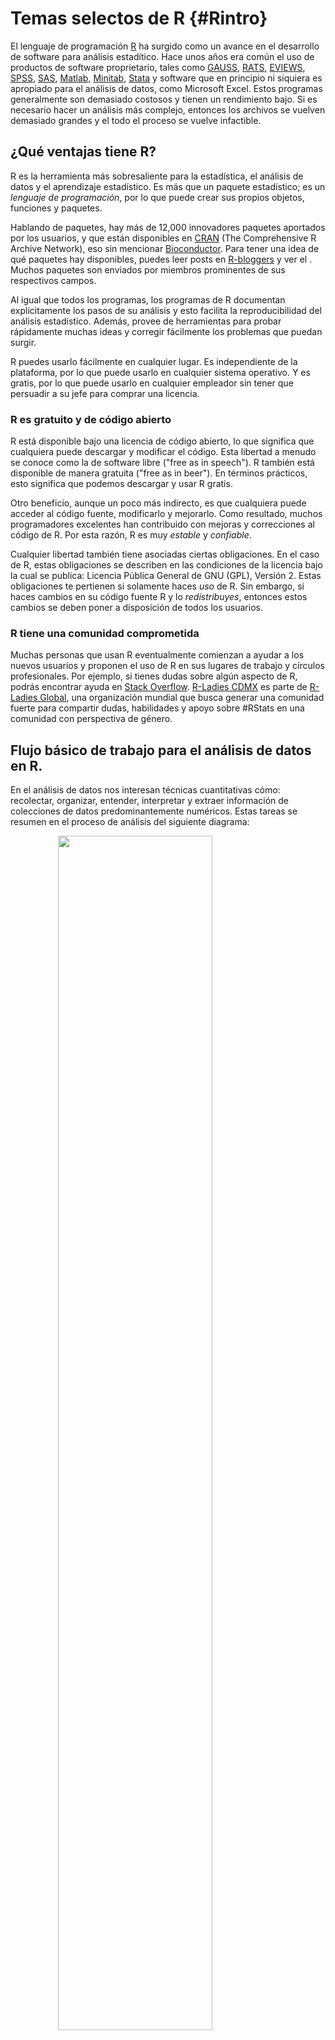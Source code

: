 
# Temas selectos de R {#Rintro}

<style>
  .espacio {
     margin-bottom: 1cm;
  }
</style>

<style>
  .espacio3 {
     margin-bottom: 3cm;
  }
</style>




El lenguaje de programación [R](https://cran.r-project.org) ha surgido como un avance en el desarrollo de software para análisis estadítico. Hace unos años era común el uso de productos de software proprietario, tales como [GAUSS](https://www.aptech.com/), [RATS](https://estima.com/ratsmain.shtml), [EVIEWS](http://www.eviews.com/home.html), [SPSS](https://www.ibm.com/products/spss-statistics), [SAS](https://www.sas.com/es_mx/home.html), [Matlab](https://www.mathworks.com/products/matlab.html), [Minitab](http://www.minitab.com/en-us/products/minitab/), [Stata](https://www.stata.com/) y software que en principio ni siquiera es apropiado para el análisis de datos, como Microsoft Excel. Estos programas generalmente son demasiado costosos y tienen un rendimiento bajo. Si es necesario hacer un análisis más complejo, entonces los archivos se vuelven demasiado grandes y el todo el proceso se vuelve infactible.

## ¿Qué ventajas tiene R?

R es la herramienta más sobresaliente para la estadística, el análisis de datos y el aprendizaje estadístico. Es más que un paquete estadístico; es un _lenguaje de programación_, por lo que puede crear sus propios objetos, funciones y paquetes. 

Hablando de paquetes, hay más de 12,000 innovadores paquetes aportados por los usuarios, y que están disponibles en [CRAN](https://cran.r-project.org/) (The Comprehensive R Archive Network), eso sin mencionar [Bioconductor](https://www.bioconductor.org/). Para tener una idea de qué paquetes hay disponibles, puedes leer posts en [R-bloggers](https://www.r-bloggers.com/) y ver el [](https://www.rstudio.com/products/shiny/shiny-user-showcase/). Muchos paquetes son enviados por miembros prominentes de sus respectivos campos.

Al igual que todos los programas, los programas de R documentan explícitamente los pasos de su análisis y esto facilita la reproducibilidad del análisis estadístico. Además, provee de herramientas para probar rápidamente muchas ideas y corregir fácilmente los problemas que puedan surgir. 
 
R puedes usarlo fácilmente en cualquier lugar. Es independiente de la plataforma, por lo que puede usarlo en cualquier sistema operativo. Y es gratis, por lo que puede usarlo en cualquier empleador sin tener que persuadir a su jefe para comprar una licencia.

### R es gratuito y de código abierto

R está disponible bajo una licencia de código abierto, lo que significa que cualquiera puede descargar y modificar el código. Esta libertad a menudo se conoce como la de software libre ("free as in speech"). R también está disponible de manera gratuita ("free as in beer"). En términos prácticos, esto significa que podemos descargar y usar R gratis.

Otro beneficio, aunque un poco más indirecto, es que cualquiera puede acceder al código fuente, modificarlo y mejorarlo. Como resultado, muchos programadores excelentes han contribuido con mejoras y correcciones al código de R. Por esta razón, R es muy _estable_ y _confiable_.

Cualquier libertad también tiene asociadas ciertas obligaciones. En el caso de R, estas obligaciones se describen en las condiciones de la licencia bajo la cual se publica: Licencia Pública General de GNU (GPL), Versión 2. Estas obligaciones te pertienen si solamente haces _uso_ de R. Sin embargo, si haces cambios en su código fuente R y lo _redistribuyes_, entonces estos cambios se deben poner a disposición de todos los usuarios.

### R tiene una comunidad comprometida

Muchas personas que usan R eventualmente comienzan a ayudar a los nuevos usuarios y proponen el uso de R en sus lugares de trabajo y círculos profesionales. Por ejemplo, si tienes dudas sobre algún aspecto de R, podrás encontrar ayuda en [Stack Overflow](http://www.stackoverflow.com/questions/tagged/r). [R-Ladies CDMX](https://www.meetup.com/rladiescdmx/) es parte de [R-Ladies Global](https://rladies.org/), una organización mundial que busca generar una comunidad fuerte para compartir dudas, habilidades y apoyo sobre #RStats en una comunidad con perspectiva de género.

## Flujo básico de trabajo para el análisis de datos en R.

En el análisis de datos nos interesan técnicas cuantitativas cómo: recolectar, organizar, entender, interpretar y extraer información de colecciones de datos predominantemente numéricos. Estas tareas se resumen en el proceso de análisis del siguiente diagrama:

<img src="figuras/data-science.png" width="70%" style="display: block; margin: auto;" />

<p class="espacio">
</p>

Primero debe __importar__ los datos en R. Esto generalmente significa llevar los datos almacenados en un archivo, una base de datos, o uan Web API, a un __data frame__ de R.

__Limpiar__ y __transformar__ los datos es necesario, para que la forma en que se almacenan los datos coincida con la semántica de los datos. En términos generales, cada columna debe ser una variable y cada rengón una observación.

La __visualización__ es una actividad fundamentalmente humana. Una buena visualización te puede mostrar cosas que no esperabas y puede ayudarte a plantear nuevas preguntas acerca de los datos. Una buena visualización también puede ayudar a determinar si se está haciendo una pregunta equivocada sobre los datos, o si es encesario recolectar más datos, o bien, obtener datos de fuentes distintas. Las visualizaciones pueden sorprenderte, pero requieren de un ser humano para interpretarlas.

Por otro lado, los __modelos__ son una herramienta para complementar las visualizaciones. Los modelos los utilizamos como un instrumento matemático y computacional para responder preguntas precisas acerca de los datos.

Por último, la __comunicación__ de los resultados es una parte absolutamente crítica para cualquier proyecto de análisis de datos. 

## Introducción a R como lenguaje de programación, y la plataforma interactiva de RStudio.

---

> Notas basadas en el material de [Teresa Ortiz](https://github.com/tereom) y [Sonia Mendizábal](https://github.com/songeo) 
> y en el libro “R for Data Science” escrito por Hadley Wickham y Garret Grolemund [@wickham2016r]. 

---

Hay cuatro cosas que necesitan para ejecutar el código en este taller: R, RStudio, una colección de paquetes de R, llamada __tidyverse__, y otros paquetes que vamos a ir instalando progresivamente. Los paquetes son la unidad fundamental del código reproducible en R. Incluyen funciones que se pueden utilizar en un ámbito general, su documentación que describe cómo usarlas y datos de ejemplo con código de ejemplo como ayuda para los usuarios.

### ¿Cómo entender R?

* Hay una sesión de R corriendo. La consola de R es la interfaz entre R y nosotros. 

* En la sesión hay objetos. Todo en R es un objeto: vectores, tablas, funciones, etc.

* Operamos aplicando funciones a los objetos y creando nuevos objetos.

### ¿Por qué R?

* R funciona en casi todas las plataformas (Mac, Windows, Linux e incluso en 
Playstation 3).

* R promueve la investigación reproducible.

* R está actualizado gracias a que tiene una activa comunidad.

* R se puede combinar con otras herramientas. R permite integrar otros lenguajes (C/C++, Java, Julia, Python) y puede interactuar con muchas fuentes de datos: bases de datos compatibles con ODBC y paquetes estadísticos.


#### Descargar R: versión 3.4.3

Sigue las instrucciones del instalador:

- OSX: <http://cran.stat.ucla.edu/bin/macosx/R-3.4.3.pkg>

- Windows: <http://cran.stat.ucla.edu/bin/windows/base/R-3.4.3-win.exe>


#### Descargar RStudio: versión 1.1.414

- OSX: <https://download1.rstudio.org/RStudio-1.1.414.dmg>

- Windows: <https://download1.rstudio.org/RStudio-1.1.414.exe>


RStudio es libre y gratis. Es un ambiente de desarrollo integrado para R: incluye una consola, un editor de texto y un conjunto de herramientas para administrar el espacio de 
trabajo cuando se  utiliza R.

<img src="figuras/rstudio-console-descr.png" width="70%" style="display: block; margin: auto;" />

<p class="espacio">
</p>

Algunos _shortcuts_ útiles en RStudio son:

**En el editor**  

* command/ctrl + enter: enviar código a la consola  
* ctrl + 2: mover el cursor a la consola

**En la consola**  

* flecha hacia arriba: recuperar comandos pasados  
* ctrl + flecha hacia arriba: búsqueda en los comandos  
* ctrl + 1: mover el cursor al editor  

**Más**

* alt + shift + k: muestra los _shortcuts_ disponibles.

<p class="espacio">
</p>

Para que el código sea __reproducible__ es importante que RStudio únicamente guarde lo relevante para hacer los cálculos, es decir, los scripts y _no los cálculos en sí_. Con tus scripts de R (y los datos), siempre podemos volver a crear las variables de ambiente. Sin embargo, es casi imposible recuperar un script únicamente a partir de tus variables de ambiente. Por lo tanto, se recomienda ampliamente configurar RStudio para que jamás guarde el ambiente en memoria.

<img src="figuras/rstudio-workspace.png" width="70%" style="display: block; margin: auto;" />

<p class="espacio">
</p>


#### Paquetes de R 

Una de las ventajas de R es la gran comunidad que aporta al desarrollo por medio de paquetes que dan funcionalidad adicional. Esta es la mejor manera de usar R para análisis de datos.

Existen dos formas de instalar paquetes:
  
* Desde RStudio:

<img src="figuras/install_packages.png" width="70%" style="display: block; margin: auto;" />

<p class="espacio">
</p>
  
* Desde la consola:
  

```r
install.packages('tidyverse')
```

Una vez instalados los paquetes, se cargan a la sesión de R mediante `library`. Por ejemplo, para cargar el paquete `readr` que instalamos anteriormente, hacemos:
  

```r
library('tidyverse')
print(read_csv)
#> function (file, col_names = TRUE, col_types = NULL, locale = default_locale(), 
#>     na = c("", "NA"), quoted_na = TRUE, quote = "\"", comment = "", 
#>     trim_ws = TRUE, skip = 0, n_max = Inf, guess_max = min(1000, 
#>         n_max), progress = show_progress()) 
#> {
#>     tokenizer <- tokenizer_csv(na = na, quoted_na = TRUE, quote = quote, 
#>         comment = comment, trim_ws = trim_ws)
#>     read_delimited(file, tokenizer, col_names = col_names, col_types = col_types, 
#>         locale = locale, skip = skip, comment = comment, n_max = n_max, 
#>         guess_max = guess_max, progress = progress)
#> }
#> <bytecode: 0x5bb2640>
#> <environment: namespace:readr>
```

Como el paquete `readr` está cargado en la sesión podemos llamar a la función `read_csv` que se usará más adelante.

**Importante**: Los paquetes se instalan una vez únicamente después de descargar una nueva versión de R. Las librerías se cargan en cada sesión de R nueva. 

<br>

<br>

#### Ayuda en R
  
Existen diferentes formas de pedir ayuda en R.

* `help.start()`: ayuda en general

* `help(fun)` o `?fun`: ayuda sobre la función *fun*

* `apropos("fun")`: lista de funciones que contiene la palabra *fun*

* `example(fun)`: muestra un ejemplo de la función *fun*
  

```r
help(read_csv)
?read_csv2
```

<br>

<br>

## Estructuras de datos

> Todo lo que existe en R es un objeto.

En R se puede trabajar con distintas estructuras de datos, algunas son de una sola dimensión y otras permiten más, como indica el siguiente diagrama:

<img src="figuras/data-estructure.png" width="70%" style="display: block; margin: auto;" />

<p class="espacio">
</p>

### Vectores

Los vectores son estructuras de datos de una dimensión. Un vector se define con la función `c()`, que _concatena_ diferentes elementos del mismo tipo, esto determina el tipo del vector.


**Nota:** En R, la asignación de un nombre al vector, o en general a cualquier objeto, se realiza con el símbolo `<-`. Se recomienda usar el shortcut  **alt -** genera `<-`.

<br>

Los vectores en R pueden ser de diferentes tipos o clases, a continuación se presentan algunos casos. En R, la clase de cada vector se extrae con la función `class()`.

*  __Vectores numéricos__:


```r
a <- c(1,2.5,3,4.5,5,6.9)
a
#> [1] 1.0 2.5 3.0 4.5 5.0 6.9
# clase del vector
class(a)
#> [1] "numeric"
```


* __Vectores lógicos__:


```r
bool <- c(T, F, TRUE, FALSE)
bool
#> [1]  TRUE FALSE  TRUE FALSE
# clase del vector
class(bool)
#> [1] "logical"
```

* __Vectores de caracteres__:


```r
fruits <- c("apple", "banana", "orange", "pineapple", "lemon", "kiwi")
fruits
#> [1] "apple"     "banana"    "orange"    "pineapple" "lemon"     "kiwi"
class(fruits)
#> [1] "character"
```

Para la manipulación de caracteres es recomendable el paquete **stringr** que permite realizar operaciones sobre este tipo de elementos. Más adelante se presenta un ejemplo.

<br>

La **selección de elementos** de un vector se realiza con **`[ ]`** para indicar la posición. A diferencia de otros lenguajes de programación las posiciones en R incian en 1.


```r
# elemento en la posición 1
fruits[1]
#> [1] "apple"
# elemento en la posición 1 y 5
fruits[c(1,5)]
#> [1] "apple" "lemon"
```

<br>

En R es posible extraer un valor del vector indexándolo con posiciones negativas:


```r
# omitir el elemento en la primera posición
fruits[-1]
#> [1] "banana"    "orange"    "pineapple" "lemon"     "kiwi"
```

<br>

Una característica particular de vectores en R, es que cada elemento puede ser nombrado. Para hacer esto se usa la función `names()`. Por ejemplo, al vector *fruits* agregemos el nombre en español de la fruta para como el nombre de cada elemento. 


```r
names(fruits) <- c('manzana', 'platano', 'naranja', 'piña', 'limón', 'kiwi')
fruits
#>     manzana     platano     naranja        piña       limón        kiwi 
#>     "apple"    "banana"    "orange" "pineapple"     "lemon"      "kiwi"
# cada elemento tiene un nombre asignado
fruits[5]
#>   limón 
#> "lemon"
```

<br>

Para eliminar los nombres asignados a cada elemento, se asigna `NULL` a los nombres del vector:


```
#> NULL
#> [1] "apple"     "banana"    "orange"    "pineapple" "lemon"     "kiwi"
```

<br>

<br>

Los tipos que pueden tener los vectores se muestran en la siguiente figura. 

<p class="espacio">
</p>

<img src="figuras/data-structures-overview.png" width="70%" style="display: block; margin: auto;" />

<p class="espacio">
</p>

Veamos que regresan los siguientes comandos:


```r
typeof(TRUE)
typeof(1L)
typeof(1.5)
typeof("a")
```


Cada vector tiene 3 propiedades:


```r
x <- 1:5
```

- Tipo


```r
typeof(x)
#> [1] "integer"
```

- Longitud


```r
length(x)
#> [1] 5
```

- Atributos


```r
attributes(x)
#> NULL
```


Existe la función `is.vector(x)` para determinar si un objeto es un vector:


```r
is.vector(1:3)
#> [1] TRUE
```

<br>

![](figuras/manicule2.jpg) 
<div class="centered">
<p class="espacio">
</p>
¿Qué regresa `ìs.vector(factor(1:3))`?

(a) TRUE

(b) FALSE

(c) NA

(d) Ninguna de las anteriores

<p class="espacio3">
</p>
</div>

<br>

<br>

**Ejemplo**

Del vector de seis frutas diferentes llamado *fruits*, localiza únicamente las frutas que tengan la letra **w**.


```r
# Cargamos la librería
library(stringr)
fruits <- c("apple", "banana", "orange", "pineapple", "lemon", "kiwi")
fruits
#> [1] "apple"     "banana"    "orange"    "pineapple" "lemon"     "kiwi"
```

Esto es posible con la función `str_detect()`, que regresa un vector booleano para cada elemento del vector donde encontró el patron **w**. 


```r
str_detect(fruits, pattern = 'w')
#> [1] FALSE FALSE FALSE FALSE FALSE  TRUE
```

Ahora, seleccionamos únicamente los elementos del vector que tienen la letra **w**:


```r
# Selecciona el elemento con valor TRUE: kiwi
fruits[str_detect(fruits, pattern = 'w')]
#> [1] "kiwi"
```

<br>

#### Operaciones de vectores

En R las **operaciones de vectores** son componente a componente. 

- Sumas, multiplicaciones y potencias:

```r
# Suma del vector longitud 6 y un vector longitud 1
a <- c(1, 2.5, 3, 4.5, 5, 6.9)
b <- 1
a + b 
#> [1] 2.0 3.5 4.0 5.5 6.0 7.9
```


```r
# Multiplicaciones componente a componente misma longitud
a <- c(1, 2.5, 3, 4.5, 5, 6.9)
a*a
#> [1]  1.00  6.25  9.00 20.25 25.00 47.61
```


```r
# Multiplicaciones y potencias
a <- c(1, 2.5, 3, 4.5, 5, 6.9)
c <- (a^2 + 5)*3
c
#> [1]  18.0  33.8  42.0  75.8  90.0 157.8
```

<br>


- Comparaciones: En este tipo de operación se obtiene un vector lógico dependiendo si la condición se cumple o no. 


```r
# Comparar el vector dado un valor específico
a > 3 
#> [1] FALSE FALSE FALSE  TRUE  TRUE  TRUE
a[a > 3] # únicamente elementos que cumple la condicion de ser mayores a 3
#> [1] 4.5 5.0 6.9
fruits != 'apple'
#> [1] FALSE  TRUE  TRUE  TRUE  TRUE  TRUE
fruits[fruits != 'apple'] # únicamente elementos que no son apple
#> [1] "banana"    "orange"    "pineapple" "lemon"     "kiwi"
```


```r
# Comparar el vector dado otro vector de la misma dimensión
x <- c(1, 2, 3, 4, 5, 6)
a == x
#> [1]  TRUE FALSE  TRUE FALSE  TRUE FALSE
a[a == x] # unicamente los elementos iguales y en la misma posición entre a y x
#> [1] 1 3 5
```

<br>

- Funciones predeterminadas: 

Algunas funciones predeterminadas del paquete básico de R son muy útiles para la manipulación de vectores y el análisis de datos. A continuación se enlistan algunasde las más comúnes:

* `length`: número de elementos en el vector

* `class`: clase del vector

* `summary`: resumen de información del vector

* `unique`: valores unicos del vector

* `table`: tabla de frecuencias para cada elemento del vector

* `sum`: suma de los elementos del vector

* `mean`: promedio de elementos del vector

* `sd`: desviación estándar de los elementos del vector

* `cumsum`: suma acumulada de elemento anterior del vector

<br>

<br>

![](figuras/manicule.jpg)  Aplica las funciones comúnes enlistadas antes en el vector  `x <- c(1, 2, 3, 4, 5, 6)` 

<br>

<br>

#### Otros tipos de vectores: 

Existen tipos de vectores con características importantes:

* __Secuencias__: los vectores de secuencias se pueden crear con la función `seq()` o con `:`, de la siguiente forma:


```r
# secuecia de 1 al 10 
1:10
#>  [1]  1  2  3  4  5  6  7  8  9 10
# secuecia de pares de 0 al 10 
seq(0, 10, by = 2)
#> [1]  0  2  4  6  8 10
```

<br>

* __Vectores de fechas__: se pueden hacer operaciones y algunas funciones definidas de fechas. El paquete _lubridate_ permite manejar fechas con mayor facilidad.


Se incia la secuencia el 08 de agosto de 2016 y se asigna la clase de fecha con la función `as.Date()`. Se generan en total 10 fechas `length.out = 10` y con una distancua semanal `by="1 week"`, es decir, se tiene la fecha de 10 semanas consecutivas:


```r
library(lubridate)
tenweeks <- seq( as.Date("2016-08-08"), length.out = 10,  by="1 week")
tenweeks
#>  [1] "2016-08-08" "2016-08-15" "2016-08-22" "2016-08-29" "2016-09-05"
#>  [6] "2016-09-12" "2016-09-19" "2016-09-26" "2016-10-03" "2016-10-10"
class(tenweeks)
#> [1] "Date"
```

Se pueden hacer algunas operaciones como se ejemplifica en el siguiente código.


```r
# Aumenta un día a cada fecha
tenweeks + 1
#>  [1] "2016-08-09" "2016-08-16" "2016-08-23" "2016-08-30" "2016-09-06"
#>  [6] "2016-09-13" "2016-09-20" "2016-09-27" "2016-10-04" "2016-10-11"
# Aumenta un día a cada fecha
tenweeks 
#>  [1] "2016-08-08" "2016-08-15" "2016-08-22" "2016-08-29" "2016-09-05"
#>  [6] "2016-09-12" "2016-09-19" "2016-09-26" "2016-10-03" "2016-10-10"
weekdays(tenweeks) # Día de la semana de cada fecha
#>  [1] "Monday" "Monday" "Monday" "Monday" "Monday" "Monday" "Monday"
#>  [8] "Monday" "Monday" "Monday"
```

<br>

* __Vectores de factores__: este tipo de vector es usado comúnmente para variables categóricas. En R existe la clase **factor** que se asigna con la función homónima `factor()` o `as.factor()`.

Un vector de factores tiene dos elementos importantes, *levels* o niveles y *labels* o etiquetas. Los niveles determinan las categorías únicas del vector y pueden ser etiquetadas, como se muestra en le siguiente código  para un vector de frutas. 

En este ejemplo se tienen valores de frutas repetidos, se asigna un orden de niveles específicos y etiquetas específicas para cada nivel.


```r
fruits <- c("banana", "apple", "banana", "orange", "pineapple", "lemon", "kiwi", "apple")
# Vector de caracteres a vector de factores
fruits.fac <- factor(fruits, 
                   levels = c("apple", "banana", "orange", "pineapple", "lemon", "kiwi"),
                   labels = c('manzana', 'platano', 'naranja', 'piña', 'limón', 'kiwi')
)
fruits.fac
#> [1] platano manzana platano naranja piña    limón   kiwi    manzana
#> Levels: manzana platano naranja piña limón kiwi
# Clase
class(fruits.fac)
#> [1] "factor"
# Niveles etiquetados
levels(fruits.fac)
#> [1] "manzana" "platano" "naranja" "piña"    "limón"   "kiwi"
# Niveles únicos
as.numeric(fruits.fac)
#> [1] 2 1 2 3 4 5 6 1
# Agregar un nuevo valor
fruits.fac[7] <- 'melon'
#> Warning in `[<-.factor`(`*tmp*`, 7, value = "melon"): invalid factor level,
#> NA generated
fruits.fac
#> [1] platano manzana platano naranja piña    limón   <NA>    manzana
#> Levels: manzana platano naranja piña limón kiwi
```

<br>

**Importante:** En R los vectores no pueden combinar diferentes tipos de elementos. El tipo de elementos es lo que define la clase del vector. Es por esto que en el ejemplo, al sustituir la posición 7 por *melon* se obtiene un `NA`, melón no está incluído en los niveles definidos del vector. 

Existen también los __factores ordenados__. Por ejemplo, consideremos los datos de flores de iris de Fisher:


```r
library(forcats)
iris %>% sample_n(10) %>% knitr::kable()
```

       Sepal.Length   Sepal.Width   Petal.Length   Petal.Width  Species    
----  -------------  ------------  -------------  ------------  -----------
13              4.8           3.0            1.4           0.1  setosa     
125             6.7           3.3            5.7           2.1  virginica  
89              5.6           3.0            4.1           1.3  versicolor 
24              5.1           3.3            1.7           0.5  setosa     
2               4.9           3.0            1.4           0.2  setosa     
68              5.8           2.7            4.1           1.0  versicolor 
72              6.1           2.8            4.0           1.3  versicolor 
42              4.5           2.3            1.3           0.3  setosa     
105             6.5           3.0            5.8           2.2  virginica  
109             6.7           2.5            5.8           1.8  virginica  

Este conjunto de datos multivariados fue presentado por el estadístico y biólogo británico Ronald Fisher en su artículo de 1936 "El uso de mediciones múltiples en problemas taxonómicos como un ejemplo de análisis discriminante lineal". Edgar Anderson recopiló los datos para cuantificar la variación morfológica de las flores de iris de tres especies relacionadas. Los datos fueron recolectadas en la Península de Gaspé. [@fisher1936use]

<p class="espacio">
</p>

<img src="figuras/iris_flowers.jpg" width="70%" style="display: block; margin: auto;" />

<p class="espacio">
</p>

El conjunto de datos consiste de 50 observaciones de _cada_ una de las tres especies de Iris (Iris setosa, Iris virginica e Iris versicolor). Se midieron cuatro características de cada muestra: la longitud y el ancho de los sépalos y pétalos, en centímetros. Con base en la combinación de estas cuatro características, Fisher desarrolló un modelo discriminante lineal para distinguir las especies entre sí.

Supongamos que queremos analizar la distribución del ancho del sépalo por especie de flor de iris:

<img src="02-temas_selectos_R_files/figure-html/unnamed-chunk-18-1.png" width="70%" style="display: block; margin: auto;" />

Esto ocurre porque los factores están ordenados alfabéticamente:


```r
levels(iris$Species)
#> [1] "setosa"     "versicolor" "virginica"
```


Sería mejor que las especies estuvieran _ordenadas_ por la mediana de la distribución para poder hacer mejores comparaciones. Notemos el uso de la función `fct_reorder` del paquete `forcats`.


```r
library(forcats)
iris$Species_ord <- fct_reorder(iris$Species, iris$Sepal.Width, fun = median)
levels(iris$Species_ord)
#> [1] "versicolor" "virginica"  "setosa"
```

<img src="02-temas_selectos_R_files/figure-html/unnamed-chunk-21-1.png" width="70%" style="display: block; margin: auto;" />


### Data Frames

Un __data.frame__ es un conjunto de vectores del mismo tamaño agrupado en una tabla. Son estructuras rectangulares donde cada columna tiene elementos de la misma clase, pero columnas distintas pueden tener diferentes clases.

Por ejemplo:


```r
tabla <- data.frame(
n = 1:6,
frutas = fruits[1:6], 
valor = c(1, 2.5, 3, 4.5, 5, 6.9)
)
tabla
#>   n    frutas valor
#> 1 1    banana   1.0
#> 2 2     apple   2.5
#> 3 3    banana   3.0
#> 4 4    orange   4.5
#> 5 5 pineapple   5.0
#> 6 6     lemon   6.9
```

Similar a las funciones de vectores, en _data.frames_ existen funciones predeterminadas que ayudan a su manipulación.

* `head` permite ver los primeros 6 elemento del data.frame:


```r
head(mtcars)
#>                    mpg cyl disp  hp drat   wt qsec vs am gear carb
#> Mazda RX4         21.0   6  160 110 3.90 2.62 16.5  0  1    4    4
#> Mazda RX4 Wag     21.0   6  160 110 3.90 2.88 17.0  0  1    4    4
#> Datsun 710        22.8   4  108  93 3.85 2.32 18.6  1  1    4    1
#> Hornet 4 Drive    21.4   6  258 110 3.08 3.21 19.4  1  0    3    1
#> Hornet Sportabout 18.7   8  360 175 3.15 3.44 17.0  0  0    3    2
#> Valiant           18.1   6  225 105 2.76 3.46 20.2  1  0    3    1
```

* `str` describe el tipo de variables en el data.frame:


```r
str(mtcars)
#> 'data.frame':	32 obs. of  11 variables:
#>  $ mpg : num  21 21 22.8 21.4 18.7 18.1 14.3 24.4 22.8 19.2 ...
#>  $ cyl : num  6 6 4 6 8 6 8 4 4 6 ...
#>  $ disp: num  160 160 108 258 360 ...
#>  $ hp  : num  110 110 93 110 175 105 245 62 95 123 ...
#>  $ drat: num  3.9 3.9 3.85 3.08 3.15 2.76 3.21 3.69 3.92 3.92 ...
#>  $ wt  : num  2.62 2.88 2.32 3.21 3.44 ...
#>  $ qsec: num  16.5 17 18.6 19.4 17 ...
#>  $ vs  : num  0 0 1 1 0 1 0 1 1 1 ...
#>  $ am  : num  1 1 1 0 0 0 0 0 0 0 ...
#>  $ gear: num  4 4 4 3 3 3 3 4 4 4 ...
#>  $ carb: num  4 4 1 1 2 1 4 2 2 4 ...
```

* `dim` muestra la dimensión (renglones, columnas) del data.frame:


```r
dim(mtcars)
#> [1] 32 11
```

* `colnames` y `names` muestran los nombres de las columnas del data.frame:


```r
names(mtcars)
#>  [1] "mpg"  "cyl"  "disp" "hp"   "drat" "wt"   "qsec" "vs"   "am"   "gear"
#> [11] "carb"
```

* `rownames` muestra el nombre de los renglones del data.frame:


```r
rownames(mtcars)
#>  [1] "Mazda RX4"           "Mazda RX4 Wag"       "Datsun 710"         
#>  [4] "Hornet 4 Drive"      "Hornet Sportabout"   "Valiant"            
#>  [7] "Duster 360"          "Merc 240D"           "Merc 230"           
#> [10] "Merc 280"            "Merc 280C"           "Merc 450SE"         
#> [13] "Merc 450SL"          "Merc 450SLC"         "Cadillac Fleetwood" 
#> [16] "Lincoln Continental" "Chrysler Imperial"   "Fiat 128"           
#> [19] "Honda Civic"         "Toyota Corolla"      "Toyota Corona"      
#> [22] "Dodge Challenger"    "AMC Javelin"         "Camaro Z28"         
#> [25] "Pontiac Firebird"    "Fiat X1-9"           "Porsche 914-2"      
#> [28] "Lotus Europa"        "Ford Pantera L"      "Ferrari Dino"       
#> [31] "Maserati Bora"       "Volvo 142E"
```


* La forma de indexar data.frames es similar a la de un vector __`[ ]`__, pero en este caso es posible indexar renglones y columnas:


```r
# por posiciones de renglones
mtcars[1:4, ]
#>                 mpg cyl disp  hp drat   wt qsec vs am gear carb
#> Mazda RX4      21.0   6  160 110 3.90 2.62 16.5  0  1    4    4
#> Mazda RX4 Wag  21.0   6  160 110 3.90 2.88 17.0  0  1    4    4
#> Datsun 710     22.8   4  108  93 3.85 2.32 18.6  1  1    4    1
#> Hornet 4 Drive 21.4   6  258 110 3.08 3.21 19.4  1  0    3    1
# por posiciones de columnas
mtcars[1:4, c(1, 4, 6)]
#>                 mpg  hp   wt
#> Mazda RX4      21.0 110 2.62
#> Mazda RX4 Wag  21.0 110 2.88
#> Datsun 710     22.8  93 2.32
#> Hornet 4 Drive 21.4 110 3.21
# por nombre de renglones específico
mtcars[c('Mazda RX4', 'Mazda RX4 Wag'), ]
#>               mpg cyl disp  hp drat   wt qsec vs am gear carb
#> Mazda RX4      21   6  160 110  3.9 2.62 16.5  0  1    4    4
#> Mazda RX4 Wag  21   6  160 110  3.9 2.88 17.0  0  1    4    4
mtcars[str_detect(rownames(mtcars), "Mazda" ), ]
#>               mpg cyl disp  hp drat   wt qsec vs am gear carb
#> Mazda RX4      21   6  160 110  3.9 2.62 16.5  0  1    4    4
#> Mazda RX4 Wag  21   6  160 110  3.9 2.88 17.0  0  1    4    4
```

* También se puede seleccionar o filtrar el data.frame dado una condición:


```r
mtcars[mtcars$cyl == 6, ] # Selecciona los carros con número de cilindros mayor a 6
#>                 mpg cyl disp  hp drat   wt qsec vs am gear carb
#> Mazda RX4      21.0   6  160 110 3.90 2.62 16.5  0  1    4    4
#> Mazda RX4 Wag  21.0   6  160 110 3.90 2.88 17.0  0  1    4    4
#> Hornet 4 Drive 21.4   6  258 110 3.08 3.21 19.4  1  0    3    1
#> Valiant        18.1   6  225 105 2.76 3.46 20.2  1  0    3    1
#> Merc 280       19.2   6  168 123 3.92 3.44 18.3  1  0    4    4
#> Merc 280C      17.8   6  168 123 3.92 3.44 18.9  1  0    4    4
#> Ferrari Dino   19.7   6  145 175 3.62 2.77 15.5  0  1    5    6
```


* `rbind` permite unir dos data.frames por renglones, si y solo si, tiene el mismo número de columnas:


```r
rbind(mtcars[str_detect(rownames(mtcars), "Mazda" ), ],
      mtcars[str_detect(rownames(mtcars), "Hornet"), ])
#>                    mpg cyl disp  hp drat   wt qsec vs am gear carb
#> Mazda RX4         21.0   6  160 110 3.90 2.62 16.5  0  1    4    4
#> Mazda RX4 Wag     21.0   6  160 110 3.90 2.88 17.0  0  1    4    4
#> Hornet 4 Drive    21.4   6  258 110 3.08 3.21 19.4  1  0    3    1
#> Hornet Sportabout 18.7   8  360 175 3.15 3.44 17.0  0  0    3    2
```

* `cbind` permite unir dos data.frames por columna, si y solo si, tiene el mismo número de renglones:


```r
tabla <- data.frame(
n = 1:6,
frutas = c("apple", "banana", "orange", "pineapple", "lemon", "apple"), 
valor = runif(6)
)
tabla
#>   n    frutas  valor
#> 1 1     apple 0.8746
#> 2 2    banana 0.1749
#> 3 3    orange 0.0342
#> 4 4 pineapple 0.3204
#> 5 5     lemon 0.4023
#> 6 6     apple 0.1957
tabla.color <-  data.frame(
peso = rnorm(6),
color =   c('rojo', 'amarillo', 'naranje', 'amarillo', 'amarillo', 'rojo')
)
tabla.color
#>     peso    color
#> 1 -0.244     rojo
#> 2 -0.283 amarillo
#> 3 -0.554  naranje
#> 4  0.629 amarillo
#> 5  2.065 amarillo
#> 6 -1.631     rojo
cbind(tabla, tabla.color)
#>   n    frutas  valor   peso    color
#> 1 1     apple 0.8746 -0.244     rojo
#> 2 2    banana 0.1749 -0.283 amarillo
#> 3 3    orange 0.0342 -0.554  naranje
#> 4 4 pineapple 0.3204  0.629 amarillo
#> 5 5     lemon 0.4023  2.065 amarillo
#> 6 6     apple 0.1957 -1.631     rojo
```


**Nota:** Una forma de seleccionar una columna es con el símbolo **$** (pesitos) y el nombre de la columna.

<br>

<br>

![](figuras/manicule.jpg)  `Ejercicio`: Del data.frame **mtcars** realiza lo siguiente:

1. Calcula el promedio de cilindros _cyl_ en los datos.

2. Calcula el número de autos con peso _wt_ mayor a 2.

3. Extrae la información de los coches _Merc_.

4. Calcula el promedio de millas por galón _mpg_ de los autos _Merc_.




<br>


### Listas

La lista es una estructura de datos de una dimensión que permite distintas clases de elementos en el objeto. La función `list()` permite crear objetos de esta clase. Por ejemplo:


```r
lista <- list( n = 100, x = 'hello', 
             frutas = fruits, tabla = tabla, 
             ejemlista = list(a = 15:20, b = 1:5)
)
lista
#> $n
#> [1] 100
#> 
#> $x
#> [1] "hello"
#> 
#> $frutas
#> [1] "banana"    "apple"     "banana"    "orange"    "pineapple" "lemon"    
#> [7] "kiwi"      "apple"    
#> 
#> $tabla
#>   n    frutas  valor
#> 1 1     apple 0.8746
#> 2 2    banana 0.1749
#> 3 3    orange 0.0342
#> 4 4 pineapple 0.3204
#> 5 5     lemon 0.4023
#> 6 6     apple 0.1957
#> 
#> $ejemlista
#> $ejemlista$a
#> [1] 15 16 17 18 19 20
#> 
#> $ejemlista$b
#> [1] 1 2 3 4 5
```

La lista anterior contiene numeros, caracteres, vectores, data.frames e incluso otra lista con distintas secuencias.

Se puede indexar una lista de varias formas: 

- Usando **`[ ]`**: extrae el objeto como una lista, incluyendo el nombre asignado:


```r
lista[1]
#> $n
#> [1] 100
```

- Usando **`[[ ]]`**: extrae únicamente el objeto respetando la clase de éste y sin incluir nombres:


```r
lista[[1]]
#> [1] 100
```

- Usando **$** mas el nombre: extrae únicamente el objeto:


```r
lista$ejemlista$a
#> [1] 15 16 17 18 19 20
```

<br>

## R Markdown

R Markdown es un sistema para crear documentos, en los cuales se combina tu código de R, los resultados y el texto que escribes como comentario en forma de prosa. 

Algunas ventajas y características de R Markdown son:

* cualquier R markdown __Rmd__ es totalmente reproducible

* admite docenas de formatos de salida, como archivos PDF, Word, presentaciones de diapositivas y más.

* es muy útil para los tomadores de decisiones, quienes quieren enfocarse en las conclusiones, no en el código detrás del análisis.

* permite colaborar con otras personas de estadística que estén interesadas en tus conclusiones y cómo llegaste a ellas

### ¿Qué es R Markdown?

R Markdown integra código de R, comandos de TeX y muchas herramientas externas. Cuando construyes el documento, R Markdown envía un archivo con formato .Rmd a otro paquete llamado **knitr**, [http://yihui.name/knitr/](http://yihui.name/knitr/), que ejecuta el código de todos los chunks y crea un nuevo archivo de **markdown** con formato _md_ que ya incluye el código y los resultados. Este archivo de markdown generado por knitr después es procesado por **pandoc**, [http://pandoc.org/](http://pandoc.org/), que es el que crea el archivo final. La ventaja de este flujo de trabajo de dos pasos es que te permite crear una amplia gama de formatos de salida.

<img src="figuras/RMarkdownFlow.png" width="70%" style="display: block; margin: auto;" />

<p class="espacio">
</p>

### Estructura básica de R Markdown

Éste es un R Markdown, un archivo de texto sin formato que tiene la extensión `.Rmd`:


```r
cat(htmltools::includeText("rmarkdown/ejemplo.Rmd"))
#> ---
#> title: "Ejemplo de R Markdown"
#> date: 2018-01-22
#> output: html_document
#> ---
#> 
#> Veamos unos datos de diamantes para analizar la distribución
#> del quilataje de aquellos diamantes que tiene quilataje 
#> menor a 2.5: 
#> 
#> ```{r setup, include = FALSE}
#> library(ggplot2)
#> library(dplyr)
#> 
#> smaller <- diamonds %>% 
#>   filter(carat <= 2.5)
#> ```
#> 
#> En el __chunk__ de arriba se hizo el filtro adecuado, ahora
#> veamos una muestra de tamaño 10 de los datos:
#> 
#> ```{r, echo = FALSE}
#> smaller %>%
#>   sample_n(10) %>%
#>   knitr::kable()
#> ```
#> 
#> Los datos corresponde a `r nrow(diamonds)` diamantes. Solamente
#> `r nrow(diamonds) - nrow(smaller)` son de más de 2.5 quilates.
#> La distribución de los diamantes de menor quilataje se muestra abajo:
#> 
#> ```{r, echo = FALSE}
#> smaller %>% 
#>   ggplot(aes(carat)) + 
#>   geom_freqpoly(binwidth = 0.01)
#> ```
```

Contiene tres tipos importantes de contenido:

1 Un encabezado en formato __YAML__ rodeado por `---`s..

2. __Chunks__ de código de R rodeados por  ```` ``` ````.

3. Texto mezclado con formato de texto simple como `# heading` y `_italics_`.

Cuando abres un `.Rmd`, RStudio muestra una interfaz de tipo _notebook_ en la cual tanto el código como la salida están intercalados. Puedes ejecutars cada _chunk_ de código presionando el botón de "Run" (en la parte superior derecha de la ventana de script), o bien, Cmd/Ctrl + Shift + Enter. RStudio ejecuta el código y muestra los resultados junto con el código.

Para generar un informe completo que contenga todo el texto, el código y los resultados, presiona el botón "Knit", o bien, Cmd/Ctrl + Shift + K. Esto generará un reporte en una nueva ventana y creará un archivo HTML independiente que podrás compartir con los demás.

<img src="rmarkdown/ejemplo.png" width="70%" style="display: block; margin: auto;" />

Para comenzar con tu propio archivo `.Rmd`, selecciona _File > New File > R Markdown..._ en la barra superior. RStudio te mostrará un asistente que puedes usar para crear un archivo de R Markdown con ejemplos básicos.

Como R Markdown integara varias herramientas, entonces no es posible que la ayuda esté autocontenida en RStudio. Esto significa que gran parte de la ayuda no la podrás encontrar a través de `?`. Hay mucha documentación en línea y un recurso es particularmente útil son los _cheatsheets_ de RStudio, que están disponibles en [http://rstudio.com/cheatsheets.](http://rstudio.com/cheatsheets)


## Proyectos de RStudio

Los proyectos de RStudio son útiles para mantener juntos todos los archivos asociados a un análisis (o proyecto) específico: datos de entrada, scripts de R, resultados, gráficas, datos de salida. Ésta es una práctica limpia y ordenada de trabajar y RStudio tiene soporte integrado para esto a través de los _proyectos_.


Hagamos un proyecto. Para esto debes presionar _File > New Project_, luego:

<img src="figuras/rstudio-project-1.png" width="50%" style="display: block; margin: auto;" />

<img src="figuras/rstudio-project-2.png" width="50%" style="display: block; margin: auto;" />

<img src="figuras/rstudio-project-3.png" width="50%" style="display: block; margin: auto;" />

<br>

Puedes cerrar el proyecto y después hacer doble click en el archivo `.Rproj` para volver a abrir el proyecto. Observa que regresas a donde estabas, en el mismo directorio de trabajo, con el mismo historial de comandos, y todos los archivos en los que estaba trabajando siguen abiertos.

En resumen, los proyectos de RStudio te brindan un flujo de trabajo sólido que te servirá en el futuro:

- Creas un proyecto de RStudio para cada proyecto de análisis de datos.

- Mantienes los archivos de datos ahí mismo para después cargarlos en un script.

- Mantienes tus scripts organizados en el mismo directorio, y los puedes encontrar fácilmente para editarlos y ejecutarlos.

- Puedes guardar ahí mismo las salidas del código, como gráficas y datos limpios.

- Solamente utilizas rutas relativas, no absolutas.

Todo lo que necesitas está en un solo lugar y separado de los demás proyectos en los que estés trabajando.

## Otros aspectos importantes de R

### Valores faltantes

En R los datos faltantes se expresan como `NA`. La función `is.na()` regresa un vector lógico sobre los valores que son o no `NA`.


```r
is.na(c(4, 2, NA))
#> [1] FALSE FALSE  TRUE
```

\BeginKnitrBlock{comentario}<div class="comentario">El default de R es propagar los valores faltantes, esto es, si se desconoce el valor de una de las componentes de un vector, también se desconoce la suma del mismo, en general, cualquier operación.</div>\EndKnitrBlock{comentario}


```r
sum(c(4, 2, NA))
#> [1] NA
```


```r
mean(c(4, 2, NA))
#> [1] NA
```


```r
3 > NA
#> [1] NA
```


```r
(NA == NA)
#> [1] NA
```

Sin embargo, muchas funciones tienen un argumento `na.rm` para removerlos. 

```r
sum(c(4, 2, NA), na.rm = T)
#> [1] 6
mean(c(4, 2, NA), na.rm = T)
#> [1] 3
```

<br>

---

### Funciones

> Todo lo que sucede en R es una función.

R es un _lenguaje de programación funcional_. Es decir, proporciona muchas herramientas para la creación y manipulación de funciones.

En R las funciones, al igual que los vectores, se pueden asignar a variables, guardarlas en listas, usarlas como argumentos en otras funciones, crearlas dentro de otras funciones, e incluso regresar como resultado de una función más funciones.

#### Una caja negra {-}

\BeginKnitrBlock{information}<div class="information">Una función puede verse como una caja negra que realiza un proceso o serie de instrucciones condicionadas a un valor de entrada, y cuyo resultado es un valor de salida. </div>\EndKnitrBlock{information}


En R existen algunas funciones pre cargadas que ya hemos usado, por ejemplo, .la función `mean()`.


```r
input <- c(1:5)
output <- mean( input )
output
#> [1] 3
```


Sin embargo, también es posible escribir nuestras propias funciones. 

<br>

#### Escibir una función {-}

En R es posible escribir funciones y es muy recomendable para dar soluciones a problemas simples. 

Existen ocasiones en las que al programar copias y pegas cierto código varias veces para una meta en especial. En ese momento, es necesario pasar el código a una función. 


\BeginKnitrBlock{nota}<div class="nota">Una función soluciona un problema en particular. </div>\EndKnitrBlock{nota}

La función `function()` nos permite crear funciones con la siguiente estructura:


```r
my_fun <- function( arg1 ){
  
  body
  
  return()
}
```


\BeginKnitrBlock{warning}<div class="warning">En general, esta estructura se respeta en las funciones predeterminadas de R.</div>\EndKnitrBlock{warning}

Creamos una función que sume uno a cualquier número. 


```r
suma_uno_fun <- function( x ){
   y = x + 1
   return(y)
}
```

Aplicamos la función:


```r
suma_uno_fun(5)
#> [1] 6
```

Podemos ver que en nuestra sesión ya existe la función con la función `ls()`. 

```r
ls()
#>  [1] "a"            "b"            "bool"         "c"           
#>  [5] "fruits"       "fruits.fac"   "input"        "iris"        
#>  [9] "lista"        "output"       "suma_uno_fun" "tabla"       
#> [13] "tabla.color"  "tenweeks"     "x"
```

Esta función en lista los objetos existente en la sesión actual.

<br>

#### Argumentos de funciones {-}

En R los argumentos de las funciones pueden llamarse por **posición** o **nombre**. Consideremos la siguiente función en la que se eleva un numero a un exponente determinado.


```r
potencia_fun <- function(base, exponente){
  base^exponente
}
```

Los argumentos pueden indicarse por posición:

```r
potencia_fun(2, 3)
#> [1] 8
```

O bien por nombre:

```r
potencia_fun(exponente = 2, base = 3)
#> [1] 9
```

<br> 

#### Argumentos predeterminados {-}

En una función es posible asignar valores predeterminados a los argumentos.

Por ejemplo, modificamos la función para asignar un valor predeterminado del exponente.

```r
potencia_default_fun <- function(base, exponente = 2){
  base^exponente
}
```

Al llamar la función, no es necesario definir un valor para el exponente y en automático tomará el valor `exponente = 2`.


```r
potencia_default_fun(2)
#> [1] 4
```

<br>

#### Argumentos nulos {-}

Una función puede no tener argumentos y simplemente correr un proceso. 

En este caso, usaremos la función `sample()` que elige una muestra aleatoria de tamaño 1 de un vector de 1 a 6 imitando un dado dentro la la función `lanza_dado()`.

```r
lanza_dado <- function() {
  numero <- sample(1:6, size = 1)
  numero
}
```

Ahora tiraremos dos veces los dados.

**Primer lanzamiento:**


```r
lanza_dado()
#> [1] 5
```

**Segundo lanzamiento:**


```r
lanza_dado()
#> [1] 5
```

---

<br>

#### Alcance de la función {-}

Es importante mencionar que las variables que son definidas dentro de la función no son accesibles fuera de la función. Es decir, las funciones en R tienen un **ambiente local**.

Por ejemplo, al correr la siguiente función e intentar imprimir el objeto `x` regresa un error.


```r
xs_fun <- function(a){
  x <- 2
  a*x
}
xs_fun(2)
#> [1] 4
# print(x)
```

La función crea un ambiente nuevo dentro de la misma, en caso de no encontrar el valor de la variable en el ambiente local, **sube un nivel**. 

Este nuevo nivel puede ser el ambiente global. Por ejemplo:


```r
y <- 10
ys_fun <- function(a){
  a*y
}
ys_fun(2)
#> [1] 20
```

Si la función está contenida en otra función, primero buscará en el ambiente local, después en el ambiente local de la función superior y luego en el ambiente global.

Por ejemplo:


```r
y <- 10
mas_uno_fun <- function(a){
  c <- 1
  y <- 1
  ys_add_fun <- function(a){
    a*y + c
  }
  ys_add_fun(a)
}
```

Si llamamos la función con un valor `a = 2` al igual que en el ejemplo anterior, ¿por qué da el siguiente resultado y no 21 o 20?


```r
mas_uno_fun(a = 2)
#> [1] 3
```

<br>

---

#### Funciones para funciones {-}

O bien funciones para entender las partes de la función. 

- `body()`

```r
body(suma_uno_fun)
#> {
#>     y = x + 1
#>     return(y)
#> }
```

- `args()`

```r
args(mean.default)
#> function (x, trim = 0, na.rm = FALSE, ...) 
#> NULL
```

- `if()`
Una función que se usa al programar funciones es `if()` que permite agregar una condición. 


```r
divide_fun <- function(num, den){
  if(den == 0){
    return("Denominador es cero")
  }else{
    return(num/den)
  }
}
```

Al ejecutar la función y tener cero en el denominador imprime el string.


```r
divide_fun(10, 0)
#> [1] "Denominador es cero"
```

Al no tener cero en el denominador la operación se ejecuta.


```r
divide_fun(10, 2)
#> [1] 5
```

<br>

---

<br>

Todas las operaciones en R son producto de la llamada a una función, esto incluye operaciones como +, operadores que controlan flujo como for, if y while, e incluso operadores para obtener subconjuntos como `[ ]` y `$`.


```r
x <- 3
y <- 4
`+`(x, y)
#> [1] 7
```


```r
for (i in 1:2) print(i)
#> [1] 1
#> [1] 2
```


```r
`for`(i, 1:2, print(i))
#> [1] 1
#> [1] 2
```

<br>

Cuando llamamos a una función podemos especificar los argumentos con base en la posición, el nombre completo o el nombre parcial:


```r
f <- function(abcdef, bcde1, bcde2) {
  list(a = abcdef, b1 = bcde1, b2 = bcde2)
}
str(f(1, 2, 3))
#> List of 3
#>  $ a : num 1
#>  $ b1: num 2
#>  $ b2: num 3
```


```r
str(f(2, 3, abcdef = 1))
#> List of 3
#>  $ a : num 1
#>  $ b1: num 2
#>  $ b2: num 3
```

<br>

Podemos abreviar el nombre de los argumentos:


```r
str(f(2, 3, a = 1))
#> List of 3
#>  $ a : num 1
#>  $ b1: num 2
#>  $ b2: num 3
```

Siempre y cuando la abreviación no sea ambigua:


```r
#f(1, 3, b = 1)
```

Los argumentos de las funciones en R se evaluan conforme se necesitan:


```r
f <- function(a, b){
  a ^ 2
}
f(2)
#> [1] 4
```

La función anterior nunca utiliza el argumento b, de tal manera que f(2) no produce ningún error.

<br>

### Funcionales

La familia de funciones **apply** pertenece a la librería `base` en R y facilitan la manipulación de datos de forma repetitiva.

Las funciones de esta familia son: `apply()`, `lapply()`, `sapply()`, `vapply()`, `mapply()`, `rapply()`, y `tapply()`.

\BeginKnitrBlock{comentario}<div class="comentario">La estructura de los datos de entrada y el formato del resultado o salida determinarán cual función usar. </div>\EndKnitrBlock{comentario}

En este taller solo se verán las primeras tres funciones. 

---

#### apply() {-}

Esta es la función que manipula arreglos homogéneos, en particular, se revisa el caso de matrices que son arreglos de dos dimensiones.

La función tiene los siguientes argumentos: `apply(X, MARGIN, FUN, ...)`

- `X` representa el arreglo de dos dimensiones.

- `MARGIN` representa la dimensión sobre la que se va a resumir la información. Donde **1 = renglon o primera dimensión** y **2 = columna o segunda dimensión**.

- `FUN` representa la función que resume la información.

Tomemos la siguiente matriz de simulaciones:


```r
set.seed(1)
mat_norm <- matrix(rnorm(24, mean = 0, sd = 1), nrow = 4, ncol = 6)
mat_norm
#>        [,1]   [,2]   [,3]    [,4]    [,5]    [,6]
#> [1,] -0.626  0.330  0.576 -0.6212 -0.0162  0.9190
#> [2,]  0.184 -0.820 -0.305 -2.2147  0.9438  0.7821
#> [3,] -0.836  0.487  1.512  1.1249  0.8212  0.0746
#> [4,]  1.595  0.738  0.390 -0.0449  0.5939 -1.9894
```

<br>

**Deseamos obtener la suma de cada columna de la matriz.**

<br>

El primer método, quizá el mas intuitivo en este momento, es obtener cada elemento o columna, aplicar la función a cada elemento y concatenar:


```r
prom_col_m1 <- c(sum(mat_norm[, 1]), 
                 sum(mat_norm[, 2]), 
                 sum(mat_norm[, 3]), 
                 sum(mat_norm[, 4]),
                 sum(mat_norm[, 5]),
                 sum(mat_norm[, 6]))
prom_col_m1
#> [1]  0.317  0.735  2.172 -1.756  2.343 -0.214
```

Segundo método:


```r
prom_col_m2 <- vector( length = ncol(mat_norm))
for(j in 1:ncol(mat_norm)){
  prom_col_m2[j] <- sum(mat_norm[, j])
}
prom_col_m2
#> [1]  0.317  0.735  2.172 -1.756  2.343 -0.214
```

Tercer método:

<img src="figuras/applycol.png" width="70%" style="display: block; margin: auto;" />



```r
prom_col_m3 <- apply(X = mat_norm, MARGIN = 2, FUN = sum)
prom_col_m3
#> [1]  0.317  0.735  2.172 -1.756  2.343 -0.214
```

Cuarto método:


```r
prom_col_m4 <- colSums(mat_norm)
prom_col_m4
#> [1]  0.317  0.735  2.172 -1.756  2.343 -0.214
```

<br>

Ahora, para obtener la suma por renglón usando el tercer método de la función `apply()`, únicamente es necesario cambiar la dimensión sobre la que voy a resumir con el argumento `MARGIN = 1`.


```r
prom_row_m3 <- apply(mat_norm, 1, sum)
prom_row_m3
#> [1]  0.56 -1.43  3.18  1.28
```

Esto es equivalente al primer método que usamos:


```r
prom_row_m1 <- c(sum(mat_norm[1, ]), 
                 sum(mat_norm[2, ]), 
                 sum(mat_norm[3, ]), 
                 sum(mat_norm[4, ]))
prom_row_m1
#> [1]  0.56 -1.43  3.18  1.28
```


La ventaja de usar la función `apply()` es que se puede usar cualquier función. Por ejemplo, obtener la desviación estándar.


```r
apply(mat_norm, 1, sd)
#> [1] 0.634 1.172 0.834 1.207
```


O bien, una crear una función propia (definida por el usuario) con la función `function()`:


```r
cv_vec_m3 <- apply(mat_norm, 1, function(reng){
  cv <- mean(reng)/sd(reng)
  return(cv)
})
cv_vec_m3
#> [1]  0.147 -0.204  0.636  0.177
```

\BeginKnitrBlock{nota}<div class="nota">**Funciones Anónimas:**

A este tipo de funciones se les llama
**funciones anónimas** porque no se nombran ni guardan en
el ambiente de R
y únicamente funcionan dentro del
comando que las llama.</div>\EndKnitrBlock{nota}

---

#### lapply() {-}

La función `lapply()` aplica una función sobre una lista o un vector y regresa el resultado en otra lista.

Vector de ciudades:

```r
ciudades_vec <- c("Aguascalientes", "Monterrey", "Guadalajara", "México")
ciudades_vec
#> [1] "Aguascalientes" "Monterrey"      "Guadalajara"    "México"
```



```r
res_nchar_l <- lapply(ciudades_vec, nchar)
res_nchar_l
#> [[1]]
#> [1] 14
#> 
#> [[2]]
#> [1] 9
#> 
#> [[3]]
#> [1] 11
#> 
#> [[4]]
#> [1] 6
```


\BeginKnitrBlock{comentario}<div class="comentario">Esta función permite implementar funciones que regresen objetos de diferentes tipos, porque la listas permiten almacenar contenido heterogéneo.</div>\EndKnitrBlock{comentario}

<br>

La función `lapply()` permite incluir argumentos de las funciones que implementa. Estos argumentos se incluyen dentro de `lapply()` después de la función a implementar.

Por ejemplo, usamos la función potencia que se creó antes.


```r
potencia_fun <- function(base, exponente){
  base^exponente
}
```

El objetivo es aplicar a cada elemento de la  siguiente lista la función potencia y elevarlo al cubo.


```r
nums_lista <- list(1, 3, 4)
nums_lista
#> [[1]]
#> [1] 1
#> 
#> [[2]]
#> [1] 3
#> 
#> [[3]]
#> [1] 4
```

En la función `lapply()` se agrega el argumento `exponente = 3` como último argumento.


```r
potencia_lista <- lapply(nums_lista, potencia_fun, exponente = 3)
potencia_lista
#> [[1]]
#> [1] 1
#> 
#> [[2]]
#> [1] 27
#> 
#> [[3]]
#> [1] 64
```


Una forma de reducir la lista obtenida a un vector es con la función `unlist()` que vimos antes.


```r
unlist(potencia_lista)
#> [1]  1 27 64
```

<br>

---

#### sapply() {-}

La función `sapply()` es muy similar a `lapply()`. La única diferencia es la **s** que surge de **simplified apply**. 

Al igual que `lapply()` aplica una función sobre una lista o un vector pero simplifica el resultado en un arreglo.


```r
res_nchar_s <- sapply(ciudades_vec, nchar)
res_nchar_s
#> Aguascalientes      Monterrey    Guadalajara         México 
#>             14              9             11              6
```

\BeginKnitrBlock{warning}<div class="warning">Esta función es *peligrosa* ya que únicamente simplifica la estructura del resultado cuando es posible, de lo contrario, regresará una lista igual que `lapply()`.</div>\EndKnitrBlock{warning}

#### Funciones `map`

Un problema con `sapply()` y `lapply()` es que puedes no tener control sobre el _tipo_ que obtienes y esto es importante si el código está dentro de una función:


```r
x1 <- list(
  c(0.27, 0.37, 0.57, 0.91, 0.20),
  c(0.90, 0.94, 0.66, 0.63, 0.06), 
  c(0.21, 0.18, 0.69, 0.38, 0.77)
)
x2 <- list(
  c(0.50, 0.72, 0.99, 0.38, 0.78), 
  c(0.93, 0.21, 0.65, 0.13, 0.27), 
  c(0.39, 0.01, 0.38, 0.87, 0.34)
)

threshold <- function(x, cutoff = 0.8) x[x > cutoff]
x1 %>% sapply(threshold) %>% str()
#> List of 3
#>  $ : num 0.91
#>  $ : num [1:2] 0.9 0.94
#>  $ : num(0)
```


```r
x2 %>% sapply(threshold) %>% str()
#>  num [1:3] 0.99 0.93 0.87
```

Las funciones del paquete `purrr` son útiles porque hacen que los _loops_ sobre vectores sean sencillos:

- tienen nombres similares, y 

- tienen argumentos consistentes.


Hay una función para cada tipo de salida:

* `map()` crea una lista.

* `map_lgl()` crea un vector lógico.

* `map_int()` crea un vector de enteros.

* `map_dbl()` crea un vector numérico.

* `map_chr()` crea un vector de tipo caracter.

Cada función toma un vector como entrada, aplica una función a cada elemento y luego devuelve un nuevo vector que tiene la misma longitud (y tiene los mismos nombres) que la entrada, y el tipo de vector está determinado por el sufijo de la función.

Por ejemplo, supongamos que deseamos calcular el número de valores únicos en cada columna de `iris`. Utilizamos, entonces, la función `map_int` porque deseamos obtener como resultado un vector de enteros donde cada entero represente el número de valores únicos en cada columna:


```r
map_int(.x = iris, .f = function(x){length(unique(x))
})
#> Sepal.Length  Sepal.Width Petal.Length  Petal.Width      Species 
#>           35           23           43           22            3 
#>  Species_ord 
#>            3
```

Para generar cuatro vectores cada uno de tamaño 5 de valores que provienen de una distribución normal con medias $\mu=-10, 0, 10, 100$ podemos utilizar la función `map`:


```r
mu <- list(-10, 0, 10, 100)
mu %>% 
  map(rnorm, n = 5) %>% 
  str()
#> List of 4
#>  $ : num [1:5] -9.38 -10.06 -10.16 -11.47 -10.48
#>  $ : num [1:5] 0.4179 1.3587 -0.1028 0.3877 -0.0538
#>  $ : num [1:5] 8.62 9.59 9.61 9.94 11.1
#>  $ : num [1:5] 100.8 99.8 99.7 100.7 100.6
```

Podemos usar `map2()` para iterar sobre dos vectores en paralelo:


```r
sigma <- list(1, 5, 10, 100)
map2(mu, sigma, rnorm, n = 5) %>% str()
#> List of 4
#>  $ : num [1:5] -10.69 -10.71 -9.64 -9.23 -10.11
#>  $ : num [1:5] 4.41 1.99 -3.06 1.71 -5.65
#>  $ : num [1:5] 24.33 29.804 6.328 -0.441 15.697
#>  $ : num [1:5] 86.5 340.2 96.1 169 102.8
```

Las funciones de `map` también preservan nombres:


```r
z <- list(x = 1:3, y = 4:5)
map_int(z, length)
#> x y 
#> 3 2
```

Hay algunos _shortcuts_ que podemos usar con `.f` para guardar un poco de tipeo. Supongamos que queremos ajustar un modelo lineal a cada subconjunto en un conjunto de datos. Pensemos en los datos de `mtcars` divididos en tres subconjuntos (uno para cada valor de cilindro) y se ajusta el mismo modelo lineal en cada subconjunto (millas por galón `mpg` vs peso `wt`):


```r
models <- mtcars %>% 
  split(.$cyl) %>% 
  map(~lm(mpg ~ wt, data = .))
```

Con el símbolo `~` se puede declarar una **función anónima** con un argumento al cual se hace referencia después utilizando el `.`.

Cuando vemos muchos modelos, generalmente deseamos extraer un resumen estadístico como la $R^2$. Para hacer eso necesitamos ejecutar primero `summary()` y luego extraer el componente llamado `r.squared`. Podríamos hacer eso usando la abreviatura de funciones anónimas:


```r
models %>% 
  map(summary) %>% 
  map_dbl(~.$r.squared)
#>     4     6     8 
#> 0.509 0.465 0.423
```

Pero `purrr` tiene un shortcut para extraer estos componentes en una cadena:


```r
models %>% 
  map(summary) %>% 
  map_dbl("r.squared")
#>     4     6     8 
#> 0.509 0.465 0.423
```

También se puede usar un número entero para seleccionar elementos por posición:


```r
x <- list(list(1, 2, 3), list(4, 5, 6), list(7, 8, 9))
x %>% map_dbl(2)
#> [1] 2 5 8
```

La función `pmap()` recibe una lista de argumentos para aplicarlos a una función:


```r
params <- tribble(
  ~mean, ~sd, ~n,
    5,     1,  1,
   10,     5,  3,
   -3,    10,  5
)
params %>% 
  pmap(rnorm)
#> [[1]]
#> [1] 4.26
#> 
#> [[2]]
#> [1] 10.944  0.975 17.328
#> 
#> [[3]]
#> [1]  -1.47  18.73   1.76 -10.10   3.11
```

Hay un paso más en la complejidad: además de variar los argumentos para una función, también puedes variar la función misma y para esto se usa la función `invoke_map()`:


```r
sim <- tribble(
  ~f,      ~params,
  "runif", list(min = -1, max = 1),
  "rnorm", list(sd = 5),
  "rpois", list(lambda = 10)
)
sim %>% 
  mutate(sim = invoke_map(f, params, n = 10)) %>% 
  str()
#> Classes 'tbl_df', 'tbl' and 'data.frame':	3 obs. of  3 variables:
#>  $ f     : chr  "runif" "rnorm" "rpois"
#>  $ params:List of 3
#>   ..$ :List of 2
#>   .. ..$ min: num -1
#>   .. ..$ max: num 1
#>   ..$ :List of 1
#>   .. ..$ sd: num 5
#>   ..$ :List of 1
#>   .. ..$ lambda: num 10
#>  $ sim   :List of 3
#>   ..$ : num  -0.65 0.493 -0.79 0.729 0.229 ...
#>   ..$ : num  0.372 -2.948 -2.843 -0.676 5.89 ...
#>   ..$ : int  11 10 8 13 13 12 15 11 5 10
```

### Rendimiento en R

> “We should forget about small efficiencies, say about 97% of the time: premature optimization is the root of all evil. Yet we should not pass up our opportunities in that critical 3%. A good programmer will not be lulled into complacency by such reasoning, he will be wise to look carefully at the critical code; but only after that code has been identified.” -Donald Knuth

Diseña primero, luego optimiza. La optimización del código es un proceso iterativo:

1. Encuentra el cuello de botella (más importante).

2. Intenta eliminarlo (no siempre se puede).

3. Repite hasta que tu código sea lo suficientemente rápido.


#### Diagnosticar {-}

Una vez que tienes código que se puede leer y funciona, el perfilamiento (profiling) del código es un método sistemático que nos permite conocer cuanto tiempo se esta usando en diferentes partes del programa.

Comenzaremos con la función system.time (no es perfilamiento aún), esta calcula el timepo en segundos que toma ejecutar una expresión (si hay un error, regresa el tiempo hasta que ocurre el error):


```r
library(Lahman)
Batting %>% sample_n(10) %>% knitr::kable()
```

        playerID     yearID   stint  teamID   lgID      G    AB     R     H   X2B   X3B   HR   RBI   SB   CS   BB    SO   IBB   HBP   SH   SF   GIDP
------  ----------  -------  ------  -------  -----  ----  ----  ----  ----  ----  ----  ---  ----  ---  ---  ---  ----  ----  ----  ---  ---  -----
86418   gilesma01      2005       1  ATL      NL      152   577   104   168    45     4   15    63   16    3   64   108     1     5    4    4     13
32692   weathro01      1946       1  NYA      AL        2     2     0     1     0     0    0     0    0    0    0     0    NA     0    0   NA      0
80489   tynerja01      2000       2  TBA      AL       37    83     6    20     2     0    0     8    6    1    4    12     0     1    5    1      1
27504   stephwa01      1937       1  PHI      NL       10    23     1     6     0     0    0     2    0   NA    2     3    NA     0    0   NA      1
22480   cohenan01      1928       1  NY1      NL      129   504    64   138    24     7    9    59    3   NA   31    17    NA     2   11   NA     NA
53133   lemonch01      1975       1  CHA      AL        9    35     2     9     2     0    0     1    1    0    2     6     0     0    1    0      0
27651   chapmsa01      1938       1  PHA      AL      114   406    60   105    17     7   17    63    3    4   55    94    NA     4    1   NA     NA
18626   weavebu01      1920       1  CHA      AL      151   629   102   208    34     8    2    75   19   17   28    23    NA     6   27   NA     NA
53314   perezto01      1975       1  CIN      NL      137   511    74   144    28     3   20   109    1    2   54   101     6     3    0    6     12
57859   littljo01      1980       1  SLN      NL       52    11     1     0     0     0    0     0    0    0    0     3     0     0    1    0      0


```r
system.time(lm(R ~ AB + teamID, Batting))
#>    user  system elapsed 
#>   2.727   0.124   2.852
```

- __user time__: Tiempo usado por el CPU(s) para evaluar esta expresión, tiempo que experimenta la computadora.

- __elapsed time__: tiempo en el reloj, tiempo que experimenta la persona.

El tiempo de usuario (user) usualmente es menor que el tiempo transcurrido:


```r
system.time(readLines("http://www.jhsph.edu"))
#>    user  system elapsed 
#>   0.021   0.000   1.208
```


```r
library(parallel)
system.time(mclapply(2000:2006, 
  function(x){
    sub <- subset(Batting, yearID == x)
    lm(R ~ AB, sub)
}, mc.cores = 5))
#>    user  system elapsed 
#>   0.063   0.071   0.101
```

Comparemos la velocidad de dplyr con funciones que se encuentran en R estándar y plyr.


```r
# dplyr
dplyr_st <- system.time({
  Batting %>%
  group_by(playerID) %>%
  summarise(total = sum(R, na.rm = TRUE), n = n()) %>%
  dplyr::arrange(desc(total))
})

# plyr
plyr_st <- system.time({
    Batting %>% 
    plyr::ddply("playerID", plyr::summarise, total = sum(R, na.rm = TRUE), n = length(R)) %>% 
    dplyr::arrange(-total)
})

# estándar lento
est_l_st <- system.time({
  players <- unique(Batting$playerID)
  n_players <- length(players)
  total <- rep(NA, n_players)
  n <- rep(NA, n_players)
  for(i in 1:n_players){
    sub_batting <- Batting[Batting$playerID == players[i], ]
    total[i] <- sum(sub_batting$R, na.rm = TRUE)
    n[i] <- nrow(sub_batting)
  }
  batting_2 <- data.frame(playerID = players, total = total, n = n)
  batting_2[order(batting_2$total, decreasing = TRUE), ]
})

# estándar rápido
est_r_st <- system.time({
  batting_2 <- aggregate(. ~ playerID, data = Batting[, c("playerID", "R")], sum)
  batting_ord <- batting_2[order(batting_2$R, decreasing = TRUE), ]
})

dplyr_st
#>    user  system elapsed 
#>   0.118   0.007   0.126
```


```r
plyr_st
#>    user  system elapsed 
#>   6.786   0.021   6.808
```


```r
est_l_st
#>    user  system elapsed 
#>   63.91    2.61   66.52
```


```r
est_r_st
#>    user  system elapsed 
#>   0.626   0.020   0.645
```

La función `system.time` supone que sabes donde buscar, es decir, que expresiones debes evaluar, una función que puede ser más útil cuando uno desconoce cuál es la función que alenta un programa es `Rprof()`.

Rprof es un perfilador de muestreo que registra cambios en la pila de funciones, funciona tomando muestras a intervalos regulares y tabula cuánto tiempo se lleva en cada función.


```r
Rprof("out/lm_rprof.out", interval = 0.015, line.profiling = TRUE)
mod <- lm(R ~ AB + teamID, Batting)
Rprof(NULL)
```

Usamos la función `summaryRprof para tabular las salidas de Rprof y calcular cuánto tiempo se toma en cada función.


```r
summaryRprof("out/lm_rprof.out")
#> $by.self
#>                         self.time self.pct total.time total.pct
#> "lm.fit"                     5.04    95.18       5.05     95.47
#> ".External2"                 0.16     3.12       0.20      3.68
#> "as.character"               0.04     0.85       0.04      0.85
#> "anyDuplicated.default"      0.03     0.57       0.03      0.57
#> "c"                          0.02     0.28       0.02      0.28
#> 
#> $by.total
#>                         total.time total.pct self.time self.pct
#> "<Anonymous>"                 5.29    100.00      0.00     0.00
#> "block_exec"                  5.29    100.00      0.00     0.00
#> "call_block"                  5.29    100.00      0.00     0.00
#> "do.call"                     5.29    100.00      0.00     0.00
#> "eval.parent"                 5.29    100.00      0.00     0.00
#> "eval"                        5.29    100.00      0.00     0.00
#> "evaluate_call"               5.29    100.00      0.00     0.00
#> "evaluate"                    5.29    100.00      0.00     0.00
#> "handle"                      5.29    100.00      0.00     0.00
#> "in_dir"                      5.29    100.00      0.00     0.00
#> "knitr::knit"                 5.29    100.00      0.00     0.00
#> "lm"                          5.29    100.00      0.00     0.00
#> "local"                       5.29    100.00      0.00     0.00
#> "process_file"                5.29    100.00      0.00     0.00
#> "process_group.block"         5.29    100.00      0.00     0.00
#> "process_group"               5.29    100.00      0.00     0.00
#> "timing_fn"                   5.29    100.00      0.00     0.00
#> "withCallingHandlers"         5.29    100.00      0.00     0.00
#> "withVisible"                 5.29    100.00      0.00     0.00
#> "lm.fit"                      5.05     95.47      5.04    95.18
#> ".External2"                  0.20      3.68      0.16     3.12
#> "model.matrix.default"        0.16      3.12      0.00     0.00
#> "model.matrix"                0.16      3.12      0.00     0.00
#> "as.character"                0.04      0.85      0.04     0.85
#> "model.response"              0.04      0.85      0.00     0.00
#> "anyDuplicated.default"       0.03      0.57      0.03     0.57
#> "[.data.frame"                0.03      0.57      0.00     0.00
#> "["                           0.03      0.57      0.00     0.00
#> "anyDuplicated"               0.03      0.57      0.00     0.00
#> "model.frame.default"         0.03      0.57      0.00     0.00
#> "na.omit.data.frame"          0.03      0.57      0.00     0.00
#> "na.omit"                     0.03      0.57      0.00     0.00
#> "stats::model.frame"          0.03      0.57      0.00     0.00
#> "c"                           0.02      0.28      0.02     0.28
#> 
#> $sample.interval
#> [1] 0.015
#> 
#> $sampling.time
#> [1] 5.29
```

Hay dos métodos para normalizar los datos de Rprof:

1. **by.total** divide el tiempo que se toma en cada función entre el tiempo total en correr.

2. **by.self** similar a **by.total** pero primero resta el tiempo que se toman las funciones en la cima de la pila.


```r
Rprof("out/plyr_rprof.out")
Batting %>%
    plyr::ddply("playerID", plyr::summarise, total = sum(R, na.rm = TRUE), n = length(R)) %>%
    plyr::arrange(-total) %>%
    head()
Rprof(NULL)
summaryRprof("out/plyr_rprof.out")$by.self[1:10, ]
```



```r
# Rprof("out/slow_rprof.out")
#     players <- unique(batting$playerID)
#     n_players <- length(players)
#     total <- rep(NA, n_players)
#     n <- rep(NA, n_players)
#     for(i in 1:n_players){
#       sub_batting <- batting[batting$playerID == players[i], ]
#       total[i] <- sum(sub_batting$R)
#       n[i] <- nrow(sub_batting)
#     }
#     batting_2 <- data.frame(playerID = players, total = total, n = n)
#     batting_2[order(batting_2$total, decreasing = TRUE), ]
# Rprof(NULL)

summaryRprof("out/slow_rprof.out")$by.self[1:10, ]
#>                 self.time self.pct total.time total.pct
#> "[.data.frame"      45.50    54.74      82.74     99.54
#> "=="                24.78    29.81      24.78     29.81
#> "attr"               6.70     8.06       6.70      8.06
#> "NextMethod"         3.42     4.11       3.44      4.14
#> "[["                 1.32     1.59       2.12      2.55
#> "[[.data.frame"      0.22     0.26       0.80      0.96
#> "<Anonymous>"        0.20     0.24       0.46      0.55
#> "all"                0.10     0.12       0.10      0.12
#> "sys.call"           0.10     0.12       0.10      0.12
#> "%in%"               0.08     0.10       0.22      0.26
```


#### Estrategias para mejorar desempeño {-}

1. Utilizar apropiadamente funciones de R, o funciones de paquetes que muchas veces están mejor escritas de lo que nosotros podríamos hacer.

2. Hacer lo menos posible.

3. Usar funciones vectorizadas en R (casi siempre). No hacer crecer objetos (es preferible definir su tamaño antes de operar en ellos).

4. Paralelizar.

5. La más simple y muchas veces la más barata: conseguie una máquina más grande (por ejemplo [Amazon Web Services](https://aws.amazon.com/)).


**1 Utilizar apropiadamente funciones de R**

Si el cuello de botella es la función de un paquete vale la pena buscar alternativas, CRAN task views es un buen lugar para buscar.


**2 Hacer lo menos posible**

Utiliza funciones más específicas, por ejemplo:

* rowSums(), colSums(), rowMeans() y colMeans() son más rápidas que las invocaciones equivalentes de apply().

* Si quieres checar si un vector contiene un valor any(x == 10) es más veloz que 10 %in% x, esto es porque examinar igualdad es más sencillo que examinar inclusión en un conjunto. Este conocimiento requiere que conozcas alternativas, para ello debes construir tu vocabulario, puedes comenzar por lo [básico](http://adv-r.had.co.nz/Vocabulary.html#vocabulary) e ir incrementando conforme lees código.

Otro caso es cuando las funciones son más rápidas cunado les das más información del problema, por ejemplo: 

* read.csv(), especificar las clases de las columnas con colClasses.

* factor() especifica los niveles con el argumento levels.

**3.1 Usar funciones vectorizadas en R**

Es común escuchar que en R vectorizar es conveniente, el enfoque vectorizado va más allá que evitar ciclos for:

* Pensar en objetos, en lugar de enfocarse en las compoentes de un vector, se piensa únicamente en el vector completo.
  
* Los ciclos en las funciones vectorizadas de R están escritos en C, lo que los hace más veloces.

Las funciones vectorizadas programadas en R pueden mejorar la interfaz de una función pero no necesariamente mejorar el desempeño. Usar vectorización para desempeño implica encontrar funciones de R implementadas en C.

Al igual que en el punto anterior, vectorizar requiere encontrar las funciones apropiadas, algunos ejemplos incluyen: _rowSums(), colSums(), rowMeans() y colMeans().

**3.2 Evitar copias**

Otro aspecto importante es que generalmente conviene asignar objetos en lugar de hacerlos crecer (es más eficiente asignar toda la memoria necesaria antes del cálculo que asignarla sucesivamente). Esto es porque cuando se usan instrucciones para crear un objeto más grande (e.g. append(), cbind(), c(), rbind()) R debe primero asignar espacio a un nuevo objeto y luego copiar al nuevo lugar. Para leer más sobre esto [The R Inferno](http://www.burns-stat.com/pages/Tutor/R_inferno.pdf) es una buena referencia.

Veamos unos ejemplos de vectorización y de asignar objetos.


```r
aciertos <- FALSE 
system.time(
  for (i in 1:1e+05) {
    if (runif(1) < 0.3)
        aciertos[i] <- TRUE
})
#>    user  system elapsed 
#>   0.309   0.008   0.317
```


```r
aciertos <- rep(FALSE, 1e+06) 
system.time(
  for (i in 1:1e+05) {
    if (runif(1) < 0.3)
        aciertos[i] <- TRUE
})
#>    user  system elapsed 
#>   0.304   0.000   0.305
```

Usando `rbind`:


```r
crecer_rbind <- function(){
mi.df <- data.frame(a = character(0), b = numeric(0)) 
  for(i in 1:1e3) {
    mi.df <- rbind(mi.df, data.frame(a = sample(letters, 1), b = runif(1)))
  }
mi.df
}
system.time(mi.df.1 <- crecer_rbind())
#>    user  system elapsed 
#>   0.843   0.004   0.847
```

Si definimos el tamaño del data.frame obtenemos mejoras:


```r
crecer_rbind_2 <- function() {
mi.df <- data.frame(a = rep(NA, 1000), b = rep(NA, 1000)) 
  for (i in 1:1000) {
    mi.df$a[i] <- sample(letters, 1)
    mi.df$b[i] <- runif(1) 
  }
  mi.df
}
system.time(mi.df.1 <- crecer_rbind_2())
#>    user  system elapsed 
#>   0.078   0.000   0.078
```

Finalmente, veamos un enfoque totalmente vectorizado


```r
porcolumna_df <- function(){
  a <- sample(letters, 1000, replace = TRUE) 
  b <- runif(1000)
  mi.df <- data.frame(a = a, b = b)
  mi.df
}
system.time(mi.df.2 <- porcolumna_df())
#>    user  system elapsed 
#>   0.001   0.000   0.001
```

A pesar de que aumentamos la velocidad conforme aumentamos el nivel de vectorización, este incremento conlleva un costo en memoria. Si comparamos la versión mas lenta con la más rápida, en la última debemos asignar a, b y mi.df. Entonces, no siempre es mejor vectorizar, pues si consumimos la memoria, entonces la versión vectorizada puede enfrentarse al problema de uso de memoria en disco, que tiene aun más grandes penalizaciones en el desempeño que los ciclos que hemos visto.

**4 Paralelizar**

Paralelizar usa varios cores para trabajar de manera simultánea en varias secciones de un problema, no reduce el tiempo computacional pero incrementa el tiempo del usuario pues aprovecha los recursos. Como referencia está [Parallel Computing for Data Science](https://www.amazon.com/Parallel-Computing-Data-Science-Examples/dp/1466587016) de Norm Matloff.

## Tarea

1.  Considerando la lista siguiente,


```r
cdmx_list <- list(
  pop = 8918653,
  delegaciones = c("Alvaro Obregón", "Azcapotzalco" ,"Benito Juárez" ,
                   "Coyoacán" ,"Cuajimalpa de Morelos" ,"Cuauhtémoc" ,
                   "Gustavo A. Madero" ,
                   "Iztacalco" ,"Iztapalapa" ,
                   "Magdalena Contreras" ,"Miguel Hidalgo" ,"Milpa Alta" ,
                   "Tláhuac" ,"Tlalpan" ,
                   "Venustiano Carranza" ,"Xochimilco"),
  capital = TRUE
)
```

obtén la clase de cada elemento con la función `lapply()`.


```r
lapply( , class)
```

<br>

---

2. La siguiente función extrae la letra de menor posición y mayor posición en orden alfabético.


```r
min_max_fun <- function(nombre){
  nombre_sinespacios <- gsub(" ", "", nombre)
  letras <- strsplit(nombre_sinespacios, split = "")[[1]]
  c(minimo = min(letras), maximo = max(letras))
}
```

Es decir, si incluimos las letras `abcz` la letra *mínima* es a y la *máxima* es z.

```r
min_max_fun("abcz")
#> minimo maximo 
#>    "a"    "z"
```

El siguiente vector incluye el nombre de las 16 delegaciones de la Ciudad de México.


```r
delegaciones <- c("Alvaro Obregon", "Azcapotzalco" ,"Benito Juarez" ,
                   "Coyoacan" ,"Cuajimalpa de Morelos" ,"Cuauhtemoc" ,
                   "Gustavo Madero" ,
                   "Iztacalco" ,"Iztapalapa" ,
                   "Magdalena Contreras" ,"Miguel Hidalgo" ,"Milpa Alta" ,
                   "Tlahuac" ,"Tlalpan" ,
                   "Venustiano Carranza" ,"Xochimilco")
```

Aplica la función `sapply()` para obtener un arreglo con la letra máxima y mínima de cada nombre. 


```r
sapply(, )
```



<br>

---

3.  El siguiente vector incluye el precio de la gasolina en diferentes estados del país en julio de 2017. 


```r
gas_cdmx <- c(15.82, 15.77, 15.83, 15.23, 14.95, 15.42, 15.55)
gas_cdmx
#> [1] 15.8 15.8 15.8 15.2 14.9 15.4 15.6
```

1. Crea una función que convierta el precio a dolares suponiendo que un dolar equivale a 17.76 pesos.


```r
conv_fun <- function(precio){
  /17.76
  return()
}
```



2. Usando la función `lapply()` convierte el precio de la gasolina a dolares.


```r
gas_cdmx_usd_lista <- lapply(, conv_fun)
```



3. Usa la función `unlist()` para convertir la lista a un vector. 


```r
gas_cdmx_usd <- unlist()
print(gas_cdmx_usd)
```



<br>

---

4. Estadísticos importantes



```r
estadisticos <- c("GAUSS:1777", "BAYES:1702", "FISHER:1890", "PEARSON:1857")
split_estadisticos <- strsplit(estadisticos, split = ":")
split_estadisticos
#> [[1]]
#> [1] "GAUSS" "1777" 
#> 
#> [[2]]
#> [1] "BAYES" "1702" 
#> 
#> [[3]]
#> [1] "FISHER" "1890"  
#> 
#> [[4]]
#> [1] "PEARSON" "1857"
```

Utiliza la función predefinida `tolower()` y `lapply()` para convertir a minúsculas cada letra de la lista `split_estadisticos`.


```r
split_lower <- lapply( , )
print(split_lower)
```

<br>

---

5.  Usando el vector `split_estadísticos` del ejercicio anterior.


```r
str(split_estadisticos)
#> List of 4
#>  $ : chr [1:2] "GAUSS" "1777"
#>  $ : chr [1:2] "BAYES" "1702"
#>  $ : chr [1:2] "FISHER" "1890"
#>  $ : chr [1:2] "PEARSON" "1857"
```

1. Crea una función que regrese la primera posición. 


```r
primera_pos_fun <- function(lista){
  
}
```

2. Crea una función que regrese la segunda posición.

```r
segunda_pos_fun <- function(lista){
  
}
```

3. Usando `lapply()` crea una lista con los nombres de los estadísticos y otra con la fecha de nacimiento. 


```r
nombres <- lapply()
fechas <- lapply()
```

<br>

---

6.  Usando una función anónima y el vector `split_estadísticos` en un solo `lapply()` o `sapply()` obtén un vector compuesto de la primera posición, es decir el nombre, en minúsculas. 

Tip: si usas `lapply()` recuerda usar la función `unlist()`.


```r
nombre_estadisticos <- (split_estadisticos, function(elemento){
  tolower()
})
nombre_estadisticos
```

<br>

---

7.  En la siguiente lista se presenta el registro de temperatura de tres ciudades a las 07:00 am, 10:00 am, 01:00 pm, 04:00 pm y  07:00 pm.


```r
temp_lista <- list(
  cdmx = c(13, 15, 19, 22, 20),
  guadalajara = c(18, 18, 22, 26, 27),
  tuxtla_gtz = c(22, 24, 29, 32, 28)
)
str(temp_lista)
#> List of 3
#>  $ cdmx       : num [1:5] 13 15 19 22 20
#>  $ guadalajara: num [1:5] 18 18 22 26 27
#>  $ tuxtla_gtz : num [1:5] 22 24 29 32 28
```

Completa la siguiente función que obtiene el promedio entre el valor mínimo y máximo registrados.


```r
promedio_extremos_fun <-  function(x) {
  ( min() + max() ) / 2
}
```

Aplica la función a la lista y obtén la temperatura promedio de extremos para cada ciudad usando `lapply()` y `sapply()`.


```r
lapply(,)
```


```r
sapply(,)
```




<br>

---

8.  Crea una función en la que _mientras_ la velocidad sea mayor a 50 km/hr se reduzca de la siguiente forma:

- Si es mayor a 80 km/hr se reducen 20 km/hr e imprime **¡Demasido rápido!**.

- Si es menor o igual a 80km/hr se reducen únicamente 5 km/hr.


```r
velocidad_act <- 140
while(velocidad_act > ){
  
  if(velocidad_act > ){
    print()
    velocidad_act <- 
  }
  if(velocidad_act < ){
    velocidad_act <- 
  }
  
  velocidad_act
}
```



